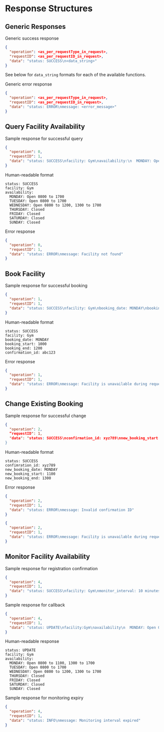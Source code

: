 # Response Structures
## Generic Responses

Generic success response
```json
{
  "operation": <as_per_requestType_in_request>,
  "requestID": <as_per_requestID_in_request>,
  "data": "status: SUCCESS\n<data_string>"
}
```
See below for `data_string` formats for each of the available functions.

Generic error response
```json
{
  "operation": <as_per_requestType_in_request>,
  "requestID": <as_per_requestID_in_request>,
  "data": "status: ERROR\nmessage: <error_message>"
}
```

## Query Facility Availability

Sample response for successful query
```json
{
  "operation": 0,
  "requestID": 1,
  "data": "status: SUCCESS\nfacility: Gym\navailability:\n  MONDAY: Open 0800 to 1700\n  TUESDAY: Open 0800 to 1700\n  WEDNESDAY: Open 0800 to 1200, 1300 to 1700\n  THURSDAY: Closed\n  FRIDAY: Closed\n  SATURDAY: Closed\n  SUNDAY: Closed"
}
```

Human-readable format
```
status: SUCCESS
facility: Gym
availability:
  MONDAY: Open 0800 to 1700
  TUESDAY: Open 0800 to 1700
  WEDNESDAY: Open 0800 to 1200, 1300 to 1700
  THURSDAY: Closed
  FRIDAY: Closed
  SATURDAY: Closed
  SUNDAY: Closed
```

Error response
```json
{
  "operation": 0,
  "requestID": 1,
  "data": "status: ERROR\nmessage: Facility not found"
}
```

## Book Facility

Sample response for successful booking
```json
{
  "operation": 1,
  "requestID": 1,
  "data": "status: SUCCESS\nfacility: Gym\nbooking_date: MONDAY\nbooking_start: 1000\nbooking_end: 1200\nconfirmation_id: abc123"
}
```

Human-readable format
```
status: SUCCESS
facility: Gym
booking_date: MONDAY
booking_start: 1000
booking_end: 1200
confirmation_id: abc123
```

Error response
```json
{
  "operation": 1,
  "requestID": 1,
  "data": "status: ERROR\nmessage: Facility is unavailable during requested period."
}
```

## Change Existing Booking

Sample response for successful change
```json
{
  "operation": 2,
  “requestID": 1,
  "data": "status: SUCCESS\nconfirmation_id: xyz789\nnew_booking_start: 1100\nnew_booking_end: 1300"
}
```

Human-readable format
```
status: SUCCESS
confimration_id: xyz789
new_booking_date: MONDAY
new_booking_start: 1100
new_booking_end: 1300
```

Error response
```json
{
  "operation": 2,
  "requestID": 1,
  "data": "status: ERROR\nmessage: Invalid confirmation ID"
}
```

```json
{
  "operation": 2,
  "requestID": 1,
  "data": "status: ERROR\nmessage: Facility is unavailable during requested period"
}
```
## Monitor Facility Availability

Sample response for registration confirmation
```json
{
  "operation": 4,
  "requestID": 1,
  "data": "status: SUCCESS\nfacility: Gym\nmonitor_interval: 10 minutes\nmessage: Monitoring started"
}
```

Sample response for callback
```json
{
  "operation": 4,
  "requestID": 1,
  "data": "status: UPDATE\nfacility:Gym\navailability\n  MONDAY: Open 0800 to 1100, 1300 to 1700\n  TUESDAY: Open 0800 to 1700\n  WEDNESDAY: Open 0800 to 1200, 1300 to 1700\n  THURSDAY: Closed\n  FRIDAY: Closed\n  SATURDAY: Closed\n  SUNDAY: Closed"
}
```

Human-readable response
```
status: UPDATE
facility: Gym
availability:
  MONDAY: Open 0800 to 1100, 1300 to 1700
  TUESDAY: Open 0800 to 1700
  WEDNESDAY: Open 0800 to 1200, 1300 to 1700
  THURSDAY: Closed
  FRIDAY: Closed
  SATURDAY: Closed
  SUNDAY: Closed
```

Sample response for monitoring expiry
```json
{
  "operation": 4,
  "requestID": 1,
  "data": "status: INFO\nmessage: Monitoring interval expired"
}
```
